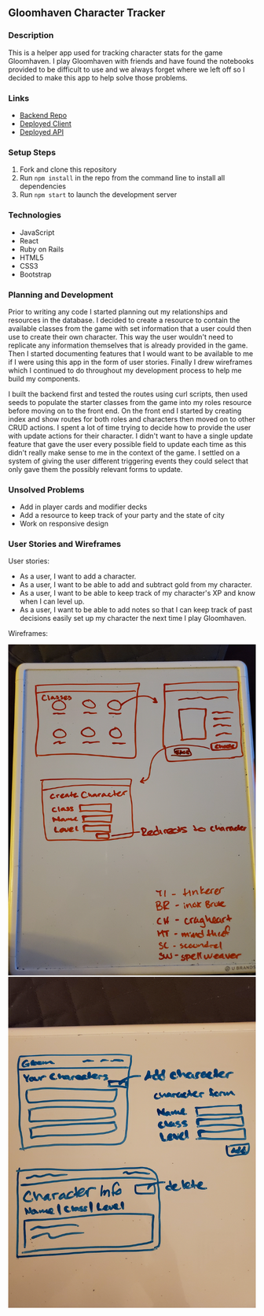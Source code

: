 ## Gloomhaven Character Tracker

### Description

This is a helper app used for tracking character stats for the game Gloomhaven. I play Gloomhaven with friends and have found the notebooks provided to be difficult to use and we always forget where we left off so I decided to make this app to help solve those problems.

### Links

- [Backend Repo](https://github.com/amandabeers/gloomhaven-tracker-backend)
- [Deployed Client](https://amandabeers.github.io/gloomhaven-tracker-client/)
- [Deployed API](https://gloomhaven-tracker-api.herokuapp.com)

### Setup Steps

1. Fork and clone this repository
2. Run `npm install` in the repo from the command line to install all dependencies
3. Run `npm start` to launch the development server

### Technologies

- JavaScript
- React
- Ruby on Rails
- HTML5
- CSS3
- Bootstrap

### Planning and Development

Prior to writing any code I started planning out my relationships and resources in the database. I decided to create a resource to contain the available classes from the game with set information that a user could then use to create their own character. This way the user wouldn't need to replicate any information themselves that is already provided in the game. Then I started documenting features that I would want to be available to me if I were using this app in the form of user stories. Finally I drew wireframes which I continued to do throughout my development process to help me build my components.

I built the backend first and tested the routes using curl scripts, then used seeds to populate the starter classes from the game into my roles resource before moving on to the front end. On the front end I started by creating index and show routes for both roles and characters then moved on to other CRUD actions. I spent a lot of time trying to decide how to provide the user with update actions for their character. I didn't want to have a single update feature that gave the user every possible field to update each time as this didn't really make sense to me in the context of the game. I settled on a system of giving the user different triggering events they could select that only gave them the possibly relevant forms to update.

### Unsolved Problems

- Add in player cards and modifier decks
- Add a resource to keep track of your party and the state of city
- Work on responsive design

### User Stories and Wireframes

User stories:
- As a user, I want to add a character.
- As a user, I want to be able to add and subtract gold from my character.
- As a user, I want to be able to keep track of my character's XP and know when I can level up.
- As a user, I want to be able to add notes so that I can keep track of past decisions easily set up my character the next time I play Gloomhaven.

Wireframes:

  ![Wireframe Image](./public/20190826_wireframe.jpg)
  ![Wireframe Image](./public/20190825_wireframe.jpg)
